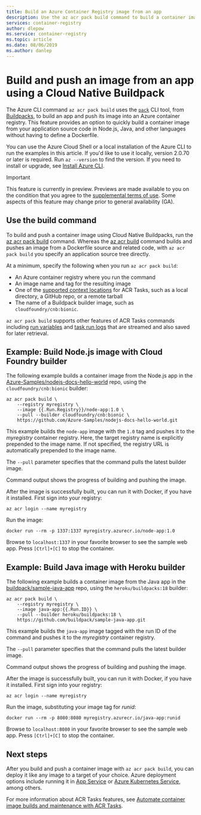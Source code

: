 ```yaml
---
title: Build an Azure Container Registry image from an app
description: Use the az acr pack build command to build a container image from an app and push to Azure Container Registry, without using a Dockerfile.
services: container-registry
author: dlepow
ms.service: container-registry
ms.topic: article
ms.date: 08/06/2019
ms.author: danlep
---
```


# Build and push an image from an app using a Cloud Native Buildpack

The Azure CLI command `az acr pack build` uses the [`pack`](https://github.com/buildpack/pack) CLI tool, from [Buildpacks](https://buildpacks.io/), to build an app and push its image into an Azure container registry. This feature provides an option to quickly build a container image from your application source code in Node.js, Java, and other languages without having to define a Dockerfile.

You can use the Azure Cloud Shell or a local installation of the Azure CLI to run the examples in this article. If you'd like to use it locally, version 2.0.70 or later is required. Run `az --version` to find the version. If you need to install or upgrade, see [Install Azure CLI][azure-cli-install].

> [!IMPORTANT]
> This feature is currently in preview. Previews are made available to you on the condition that you agree to the [supplemental terms of use][terms-of-use]. Some aspects of this feature may change prior to general availability (GA).

## Use the build command

To build and push a container image using Cloud Native Buildpacks, run the [az acr pack build][az-acr-pack-build] command. Whereas the [az acr build][az-acr-build] command builds and pushes an image from a Dockerfile source and related code, with `az acr pack build` you specify an application source tree directly.

At a minimum, specify the following when you run `az acr pack build`:

* An Azure container registry where you run the command
* An image name and tag for the resulting image
* One of the [supported context locations](container-registry-tasks-overview.md#quick-task) for ACR Tasks, such as a local directory, a GitHub repo, or a remote tarball
* The name of a Buildpack builder image, such as `cloudfoundry/cnb:bionic`.  

`az acr pack build` supports other features of ACR Tasks commands including [run variables](container-registry-tasks-reference-yaml.md#run-variables) and [task run logs](container-registry-tasks-overview.md#view-task-logs) that are streamed and also saved for later retrieval.

## Example: Build Node.js image with Cloud Foundry builder

The following example builds a container image from the Node.js app in the [Azure-Samples/nodejs-docs-hello-world](https://github.com/Azure-Samples/nodejs-docs-hello-world) repo, using the `cloudfoundry/cnb:bionic` builder:

```azurecli
az acr pack build \
    --registry myregistry \
    --image {{.Run.Registry}}/node-app:1.0 \
    --pull --builder cloudfoundry/cnb:bionic \
    https://github.com/Azure-Samples/nodejs-docs-hello-world.git
```

This example builds the `node-app` image with the `1.0` tag and pushes it to the *myregistry* container registry. Here, the target registry name is explicitly prepended to the image name. If not specified, the registry URL is automatically prepended to the image name.

The `--pull` parameter specifies that the command pulls the latest builder image.

Command output shows the progress of building and pushing the image. 

After the image is successfully built, you can run it with Docker, if you have it installed. First sign into your registry:

```azurecli
az acr login --name myregistry
```

Run the image:

```console
docker run --rm -p 1337:1337 myregistry.azurecr.io/node-app:1.0
```

Browse to `localhost:1337` in your favorite browser to see the sample web app. Press `[Ctrl]+[C]` to stop the container.

## Example: Build Java image with Heroku builder

The following example builds a container image from the Java app in the [buildpack/sample-java-app](https://github.com/buildpack/sample-java-app) repo, using the `heroku/buildpacks:18` builder:

```azurecli
az acr pack build \
    --registry myregistry \
    --image java-app:{{.Run.ID}} \
    --pull --builder heroku/buildpacks:18 \
    https://github.com/buildpack/sample-java-app.git
```

This example builds the `java-app` image tagged with the run ID of the command and pushes it to the *myregistry* container registry.

The `--pull` parameter specifies that the command pulls the latest builder image.

Command output shows the progress of building and pushing the image. 

After the image is successfully built, you can run it with Docker, if you have it installed. First sign into your registry:

```azurecli
az acr login --name myregistry
```

Run the image, substituting your image tag for *runid*:

```console
docker run --rm -p 8080:8080 myregistry.azurecr.io/java-app:runid
```

Browse to `localhost:8080` in your favorite browser to see the sample web app. Press `[Ctrl]+[C]` to stop the container.


## Next steps

After you build and push a container image with `az acr pack build`, you can deploy it like any image to a target of your choice. Azure deployment options include running it in [App Service](../app-service/containers/tutorial-custom-docker-image.md) or [Azure Kubernetes Service](../aks/tutorial-kubernetes-deploy-cluster.md), among others.

For more information about ACR Tasks features, see [Automate container image builds and maintenance with ACR Tasks](container-registry-tasks-overview.md).


<!-- LINKS - External -->
[terms-of-use]: https://azure.microsoft.com/support/legal/preview-supplemental-terms/

<!-- LINKS - Internal -->
[azure-cli-install]: /cli/azure/install-azure-cli
[az-acr-build]: /cli/azure/acr/task
[az-acr-pack-build]: /cli/azure/acr/pack#az-acr-pack-build
